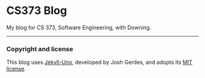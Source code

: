 # CS373 Blog

My blog for CS 373, Software Engineering, with Downing.

---

### Copyright and license

This blog uses [Jekyll-Uno](https://github.com/joshgerdes/jekyll-uno),
developed by Josh Gerdes, and adopts its [MIT license](/LICENSE).
